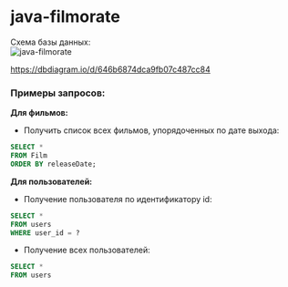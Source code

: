 # java-filmorate
Схема базы данных:  
![java-filmorate](https://github.com/nikvitya/java-filmorate/assets/119168580/13c0b4cb-d899-4393-914c-bf0d72e38aef)



<https://dbdiagram.io/d/646b6874dca9fb07c487cc84>
### Примеры запросов:  
**Для фильмов:**   
- Получить список всех фильмов, упорядоченных по дате выхода:
```SQL
SELECT * 
FROM Film
ORDER BY releaseDate;
```
**Для пользователей:**  
- Получение пользователя по идентификатору id:  
```SQL
SELECT *
FROM users
WHERE user_id = ?
```
- Получение всех пользователей:  
```SQL
SELECT *
FROM users
```
